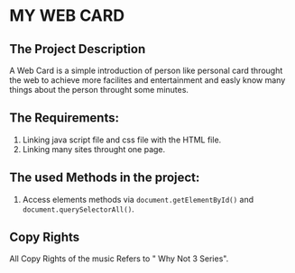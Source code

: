 # MY WEB CARD

## The Project Description

A Web Card is a simple introduction of person like personal card throught the web to achieve more facilites and entertainment and easly know many things about the person throught some minutes.

## The Requirements:

1. Linking java script file and css file with the HTML file.
2. Linking many sites throught one page.

## The used Methods in the project:

1.  Access elements methods via `document.getElementById()` and `document.querySelectorAll()`.

## Copy Rights

All Copy Rights of the music Refers to " Why Not 3 Series".
